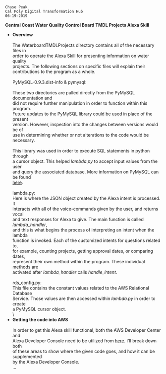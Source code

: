 ```
Chase Peak
Cal Poly Digital Transformation Hub
06-19-2019
```

**Central Coast Water Quality Control Board TMDL Projects Alexa Skill**
- **Overview**\
\
The WaterboardTMDLProjects directory contains all of the necessary files in \
order to operate the Alexa Skill for presenting information on water quality \
projects. The following sections on specific files will explain their \
contributions to the program as a whole. \
\
PyMySQL-0.9.3.dist-info & pymysql:\
\
These two directories are pulled directly from the PyMySQL documentation and \
did not require further manipulation in order to function within this program. \
Future updates to the PyMySQL library could be used in place of the present \
version. However, inspection into the changes between versions would be of \
use in determining whether or not alterations to the code would be necessary. \
\
This library was used in order to execute SQL statements in python through \
a cursor object. This helped *lambda.py* to accept input values from the user \
and query the associated database. More information on PyMySQL can be found \
[here](https://pymysql.readthedocs.io/en/latest/). \
\
lambda.py:
\
Here is where the JSON object created by the Alexa intent is processed. It \
interacts with all of the voice-commands given by the user, and returns vocal \
and text responses for Alexa to give. The main function is called *lambda_handler*, \
and this is what begins the process of interpreting an intent when the lambda \
function is invoked. Each of the customized intents for questions related to, \
for example, counting projects, getting approval dates, or comparing dates, \
represent their own method within the program. These individual methods are \
activated after *lambda_handler* calls *handle_intent*. \
\
rds\_config.py:
\
This file contains the constant values related to the AWS Relational Database \
Service. Those values are then accessed within *lambda.py* in order to create \
a PyMySQL cursor object. \
\
- **Getting the code into AWS**\
\
In order to get this Alexa skill functional, both the AWS Developer Center and \
Alexa Developer Console need to be utilized from [here](https://developer.amazon.com). I'll break down both \
of these areas to show where the given code goes, and how it can be supplemented \
by the Alexa Developer Console. \
...
